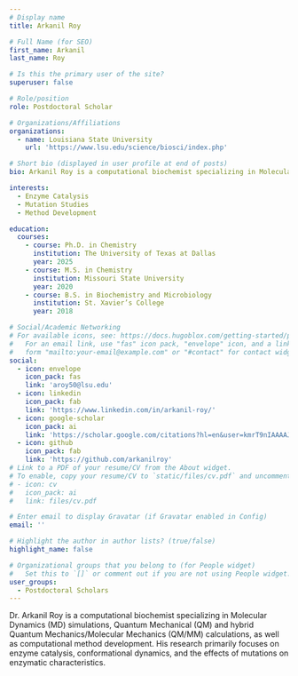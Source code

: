 ```yaml
---
# Display name
title: Arkanil Roy

# Full Name (for SEO)
first_name: Arkanil
last_name: Roy

# Is this the primary user of the site?
superuser: false

# Role/position
role: Postdoctoral Scholar

# Organizations/Affiliations
organizations:
  - name: Louisiana State University
    url: 'https://www.lsu.edu/science/biosci/index.php'

# Short bio (displayed in user profile at end of posts)
bio: Arkanil Roy is a computational biochemist specializing in Molecular Dynamics (MD) simulations, Quantum Mechanical (QM) and hybrid Quantum Mechanics/Molecular Mechanics (QM/MM) calculations, as well as computational method development. His research primarily focuses on enzyme catalysis, conformational dynamics, and the effects of mutations on enzymatic characteristics.

interests:
  - Enzyme Catalysis
  - Mutation Studies
  - Method Development

education:
  courses:
    - course: Ph.D. in Chemistry
      institution: The University of Texas at Dallas
      year: 2025
    - course: M.S. in Chemistry
      institution: Missouri State University
      year: 2020
    - course: B.S. in Biochemistry and Microbiology
      institution: St. Xavier’s College
      year: 2018

# Social/Academic Networking
# For available icons, see: https://docs.hugoblox.com/getting-started/page-builder/#icons
#   For an email link, use "fas" icon pack, "envelope" icon, and a link in the
#   form "mailto:your-email@example.com" or "#contact" for contact widget.
social:
  - icon: envelope
    icon_pack: fas
    link: 'aroy50@lsu.edu'
  - icon: linkedin
    icon_pack: fab
    link: 'https://www.linkedin.com/in/arkanil-roy/'
  - icon: google-scholar
    icon_pack: ai
    link: 'https://scholar.google.com/citations?hl=en&user=kmrT9nIAAAAJ'
  - icon: github
    icon_pack: fab
    link: 'https://github.com/arkanilroy'
# Link to a PDF of your resume/CV from the About widget.
# To enable, copy your resume/CV to `static/files/cv.pdf` and uncomment the lines below.
# - icon: cv
#   icon_pack: ai
#   link: files/cv.pdf

# Enter email to display Gravatar (if Gravatar enabled in Config)
email: ''

# Highlight the author in author lists? (true/false)
highlight_name: false

# Organizational groups that you belong to (for People widget)
#   Set this to `[]` or comment out if you are not using People widget.
user_groups:
  - Postdoctoral Scholars
---
```


Dr. Arkanil Roy is a computational biochemist specializing in Molecular Dynamics (MD) simulations, Quantum Mechanical (QM) and hybrid Quantum Mechanics/Molecular Mechanics (QM/MM) calculations, as well as computational method development. His research primarily focuses on enzyme catalysis, conformational dynamics, and the effects of mutations on enzymatic characteristics.

